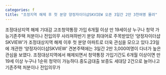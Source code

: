 ```yaml
---
categories: f
title: "조정지역 해제 후 첫 분양 양정자이더샵SKVIEW 오픈 3일간 2만 3천여명 몰려"
---
```

조정대상지역 해제 기대감 고조청약통장 가입 6개월 이상 만 19세이상 누구나 청약 가능기존주택 처분이나 전입의무 사라져하반기 분양 최대어로 주목받았던 ‘양정자이더샵SKVIEW’가 조정대상지역 해제 이후 첫 분양 아파트로 더욱 관심을 모으고 있다.23일에 개관한 ‘양정자이더샵SKVIEW’ 견본주택에는 3일간 2만 3,000여명이 다녀가 높은 관심을 보였다. 조정대상지역에서 해제되면서 청약통장 가입기간도 6개월 이상이면 만19세 이상 누구나 1순위 청약이 가능하다.중도금대출 보증도 세대당 2건으로 늘어나고 기존주택 처분이나 전입의무가